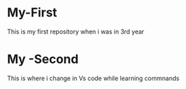 # My-First
This is my first repository when i was in 3rd year 
# My -Second 
This is where i change in Vs code while learning commnands
